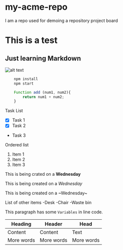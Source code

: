 # my-acme-repo
I am a repo used for demoing a repository project board
# This is a test

## Just learning Markdown 

![alt text](https://www.google.com/search?q=github+picture&source=lnms&tbm=isch&sa=X&ved=2ahUKEwjVytOQuff0AhVJ-6QKHXzWA3IQ_AUoAXoECAEQAw&biw=1440&bih=741&dpr=1#imgrc=Hm7x3KXilRreSM)
<!--Codeblocks-->
```bash
    npm install
    npm start
```

```Javascript
    Function add (num1, num2){
        return num1 + num2;
    }

```
Task List
<!--Task Lists-->
* [x] Task 1
* [x] Task 2
* Task 3

Ordered list
1. Item 1
1. Item 2
1. Item 3

This is being crated on a **Wednesday**

This is being created on a *Wednesday*

This is being created on a ~Wednesday~

List of other items
-Desk
-Chair
-Waste bin


<!--InlineCode-->
This paragraph has some `Variables` in line code.


<!--Table-->

| Heading | Header | Head |
|---------|--------|------|
|Content  | Content| Text |
|More words| More words| More words|


